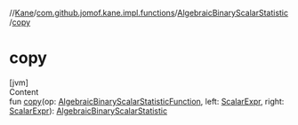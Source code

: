//[Kane](../../index.md)/[com.github.jomof.kane.impl.functions](../index.md)/[AlgebraicBinaryScalarStatistic](index.md)/[copy](copy.md)



# copy  
[jvm]  
Content  
fun [copy](copy.md)(op: [AlgebraicBinaryScalarStatisticFunction](../-algebraic-binary-scalar-statistic-function/index.md), left: [ScalarExpr](../../com.github.jomof.kane.impl/-scalar-expr/index.md), right: [ScalarExpr](../../com.github.jomof.kane.impl/-scalar-expr/index.md)): [AlgebraicBinaryScalarStatistic](index.md)  



